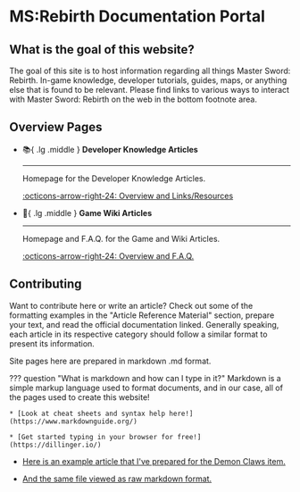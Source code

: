 # MS:Rebirth Documentation Portal
## What is the goal of this website?
The goal of this site is to host information regarding all things Master Sword: Rebirth. In-game knowledge, developer tutorials, guides, maps, or anything else that is found to be relevant. Please find links to various ways to interact with Master Sword: Rebirth on the web in the bottom footnote area.


## Overview Pages


<div class="grid cards" markdown>

-   :books:{ .lg .middle } __Developer Knowledge Articles__

    ---

    Homepage for the Developer Knowledge Articles.

    [:octicons-arrow-right-24: Overview and Links/Resources](Developer-Knowledge-Articles/index.md)

-   :newspaper:{ .lg .middle } __Game Wiki Articles__

    ---

    Homepage and F.A.Q. for the Game and Wiki Articles.

    [:octicons-arrow-right-24: Overview and F.A.Q.](Game-Wiki-Articles/index.md)

</div>



## Contributing
Want to contribute here or write an article? Check out some of the formatting examples in the "Article Reference Material" section, prepare your text, and read the official documentation linked. Generally speaking, each article in its respective category should follow a similar format to present its information.

Site pages here are prepared in markdown .md format.

??? question "What is markdown and how can I type in it?"
    Markdown is a simple markup language used to format documents, and in our case, all of the pages used to create this website!

    * [Look at cheat sheets and syntax help here!](https://www.markdownguide.org/)

    * [Get started typing in your browser for free!](https://dillinger.io/)

* [Here is an example article that I've prepared for the Demon Claws item.](Article-Reference-Material/ingame-article-example.md)

* [And the same file viewed as raw markdown format.](https://github.com/frendship-loost/msr-documentation/blob/main/docs/Article-Reference-Material/ingame-article-example.md)